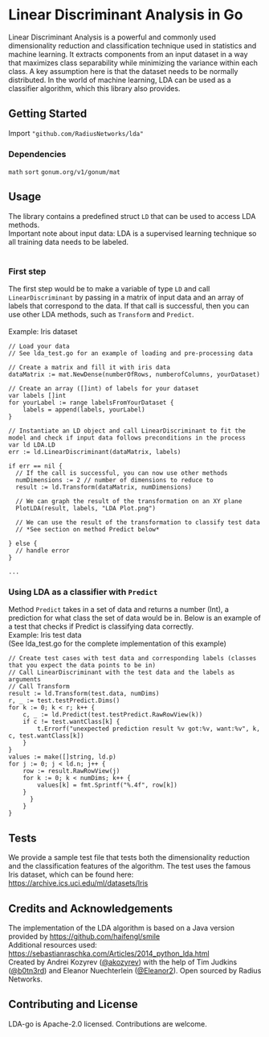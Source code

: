# Linear Discriminant Analysis in Go

Linear Discriminant Analysis is a powerful and commonly used dimensionality reduction and classification technique used in statistics 
and machine learning. It extracts components from an input dataset in a way that maximizes class separability 
while minimizing the variance within each class. A key assumption here is that the dataset needs to be
normally distributed. In the world of machine learning, LDA can be used as a classifier algorithm, which this 
library also provides.

## Getting Started 

Import `"github.com/RadiusNetworks/lda"`

### Dependencies

`math`
`sort`
`gonum.org/v1/gonum/mat`

## Usage

The library contains a predefined struct `LD` that can be used to access LDA methods. <br/>
Important note about input data: LDA is a supervised learning technique so all training data needs to be labeled. <br/>
<br/>
### First step
The first step would be to make a variable of type `LD` and call `LinearDiscriminant` by passing in a matrix of input data and an array of labels that correspond to the data. If that call is successful, then you can use other LDA methods, such as `Transform` and `Predict`. <br/>
<br/>
Example: Iris dataset <br/>
```
// Load your data
// See lda_test.go for an example of loading and pre-processing data

// Create a matrix and fill it with iris data
dataMatrix := mat.NewDense(numberOfRows, numberofColumns, yourDataset)

// Create an array ([]int) of labels for your dataset
var labels []int
for yourLabel := range labelsFromYourDataset {
	labels = append(labels, yourLabel)
}

// Instantiate an LD object and call LinearDiscriminant to fit the model and check if input data follows preconditions in the process
var ld LDA.LD
err := ld.LinearDiscriminant(dataMatrix, labels)

if err == nil {
  // If the call is successful, you can now use other methods
  numDimensions := 2 // number of dimensions to reduce to
  result := ld.Transform(dataMatrix, numDimensions)
  
  // We can graph the result of the transformation on an XY plane
  PlotLDA(result, labels, "LDA Plot.png")
  
  // We can use the result of the transformation to classify test data
  // *See section on method Predict below*
  
} else {
  // handle error
}

...

```

### Using LDA as a classifier with `Predict`

Method `Predict` takes in a set of data and returns a number (Int), a prediction for what class the set of data would be in. Below is an example of a test that checks if Predict is classifying data correctly. <br/>
Example: Iris test data <br/>
(See lda_test.go for the complete implementation of this example) <br/>
```
// Create test cases with test data and corresponding labels (classes that you expect the data points to be in)
// Call LinearDiscriminant with the test data and the labels as arguments
// Call Transform
result := ld.Transform(test.data, numDims)
r, _ := test.testPredict.Dims()
for k := 0; k < r; k++ {
	c, _ := ld.Predict(test.testPredict.RawRowView(k))
	if c != test.wantClass[k] {
		t.Errorf("unexpected prediction result %v got:%v, want:%v", k, c, test.wantClass[k])
	}
}
values := make([]string, ld.p)
for j := 0; j < ld.n; j++ {
	row := result.RawRowView(j)
	for k := 0; k < numDims; k++ {
		values[k] = fmt.Sprintf("%.4f", row[k])
	}
      }
    }
}
```

## Tests

We provide a sample test file that tests both the dimensionality reduction and the classification features of the algorithm. The test uses the famous Iris dataset, which can be found here: https://archive.ics.uci.edu/ml/datasets/Iris

## Credits and Acknowledgements

The implementation of the LDA algorithm is based on a Java version provided by https://github.com/haifengl/smile <br/>
Additional resources used: https://sebastianraschka.com/Articles/2014_python_lda.html <br/>
Created by Andrei Kozyrev ([@akozyrev](https://github.com/akozyrev)) with the help of Tim Judkins ([@b0tn3rd](https://github.com/b0tn3rd)) and Eleanor Nuechterlein ([@Eleanor2](https://github.com/Eleanor2)). Open sourced by Radius Networks.

## Contributing and License
LDA-go is Apache-2.0 licensed. Contributions are welcome.
